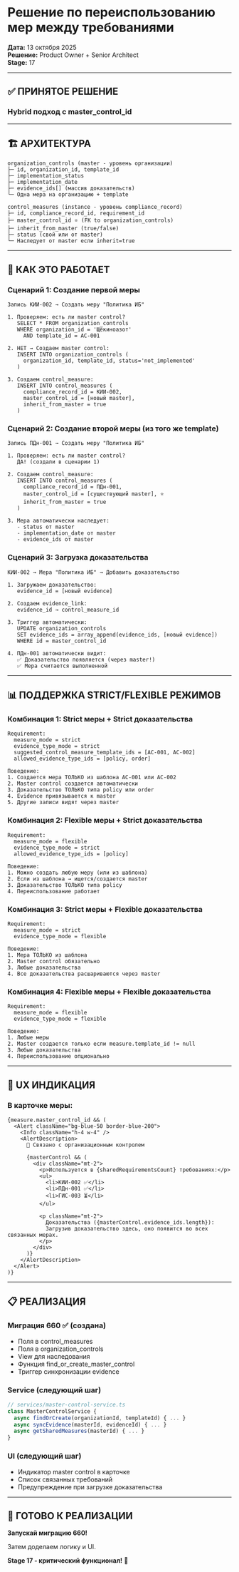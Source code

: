 # Решение по переиспользованию мер между требованиями

**Дата:** 13 октября 2025  
**Решение:** Product Owner + Senior Architect  
**Stage:** 17

---

## ✅ ПРИНЯТОЕ РЕШЕНИЕ

### **Hybrid подход с master_control_id**

---

## 🏗️ АРХИТЕКТУРА

```
organization_controls (master - уровень организации)
├─ id, organization_id, template_id
├─ implementation_status
├─ implementation_date
├─ evidence_ids[] (массив доказательств)
└─ Одна мера на организацию + template

control_measures (instance - уровень compliance_record)
├─ id, compliance_record_id, requirement_id
├─ master_control_id ⭐ (FK to organization_controls)
├─ inherit_from_master (true/false)
├─ status (свой или от master)
└─ Наследует от master если inherit=true
```

---

## 🔄 КАК ЭТО РАБОТАЕТ

### Сценарий 1: Создание первой меры

```
Запись КИИ-002 → Создать меру "Политика ИБ"

1. Проверяем: есть ли master control?
   SELECT * FROM organization_controls
   WHERE organization_id = 'Щёкиноазот'
     AND template_id = AC-001
   
2. НЕТ → Создаем master control:
   INSERT INTO organization_controls (
     organization_id, template_id, status='not_implemented'
   )
   
3. Создаем control_measure:
   INSERT INTO control_measures (
     compliance_record_id = КИИ-002,
     master_control_id = [новый master],
     inherit_from_master = true
   )
```

### Сценарий 2: Создание второй меры (из того же template)

```
Запись ПДн-001 → Создать меру "Политика ИБ"

1. Проверяем: есть ли master control?
   ДА! (создали в сценарии 1)
   
2. Создаем control_measure:
   INSERT INTO control_measures (
     compliance_record_id = ПДн-001,
     master_control_id = [существующий master], ⭐
     inherit_from_master = true
   )
   
3. Мера автоматически наследует:
   - status от master
   - implementation_date от master
   - evidence_ids от master
```

### Сценарий 3: Загрузка доказательства

```
КИИ-002 → Мера "Политика ИБ" → Добавить доказательство

1. Загружаем доказательство:
   evidence_id = [новый evidence]
   
2. Создаем evidence_link:
   evidence_id → control_measure_id
   
3. Триггер автоматически:
   UPDATE organization_controls
   SET evidence_ids = array_append(evidence_ids, [новый evidence])
   WHERE id = master_control_id
   
4. ПДн-001 автоматически видит:
   ✅ Доказательство появляется (через master!)
   ✅ Мера считается выполненной
```

---

## 📊 ПОДДЕРЖКА STRICT/FLEXIBLE РЕЖИМОВ

### Комбинация 1: **Strict меры + Strict доказательства**

```
Requirement:
  measure_mode = strict
  evidence_type_mode = strict
  suggested_control_measure_template_ids = [AC-001, AC-002]
  allowed_evidence_type_ids = [policy, order]

Поведение:
1. Создается мера ТОЛЬКО из шаблона AC-001 или AC-002
2. Master control создается автоматически
3. Доказательство ТОЛЬКО типа policy или order
4. Evidence привязывается к master
5. Другие записи видят через master
```

### Комбинация 2: **Flexible меры + Strict доказательства**

```
Requirement:
  measure_mode = flexible
  evidence_type_mode = strict
  allowed_evidence_type_ids = [policy]

Поведение:
1. Можно создать любую меру (или из шаблона)
2. Если из шаблона → ищется/создается master
3. Доказательство ТОЛЬКО типа policy
4. Переиспользование работает
```

### Комбинация 3: **Strict меры + Flexible доказательства**

```
Requirement:
  measure_mode = strict
  evidence_type_mode = flexible

Поведение:
1. Мера ТОЛЬКО из шаблона
2. Master control обязательно
3. Любые доказательства
4. Все доказательства расшариваются через master
```

### Комбинация 4: **Flexible меры + Flexible доказательства**

```
Requirement:
  measure_mode = flexible
  evidence_type_mode = flexible

Поведение:
1. Любые меры
2. Master создается только если measure.template_id != null
3. Любые доказательства
4. Переиспользование опционально
```

---

## 🎨 UX ИНДИКАЦИЯ

### В карточке меры:

```tsx
{measure.master_control_id && (
  <Alert className="bg-blue-50 border-blue-200">
    <Info className="h-4 w-4" />
    <AlertDescription>
      🔗 Связано с организационным контролем
      
      {masterControl && (
        <div className="mt-2">
          <p>Используется в {sharedRequirementsCount} требованиях:</p>
          <ul>
            <li>КИИ-002 ✅</li>
            <li>ПДн-001 ✅</li>
            <li>ГИС-003 ⏳</li>
          </ul>
          
          <p className="mt-2">
            Доказательства ({masterControl.evidence_ids.length}):
            Загрузив доказательство здесь, оно появится во всех связанных мерах.
          </p>
        </div>
      )}
    </AlertDescription>
  </Alert>
)}
```

---

## 📋 РЕАЛИЗАЦИЯ

### Миграция 660 ✅ (создана)
- Поля в control_measures
- Поля в organization_controls
- View для наследования
- Функция find_or_create_master_control
- Триггер синхронизации evidence

### Service (следующий шаг)
```typescript
// services/master-control-service.ts
class MasterControlService {
  async findOrCreate(organizationId, templateId) { ... }
  async syncEvidence(masterId, evidenceId) { ... }
  async getSharedMeasures(masterId) { ... }
}
```

### UI (следующий шаг)
- Индикатор master control в карточке
- Список связанных требований
- Предупреждение при загрузке доказательства

---

## 🚀 ГОТОВО К РЕАЛИЗАЦИИ

**Запускай миграцию 660!** 

Затем доделаем логику и UI.

**Stage 17 - критический функционал!** 💪

